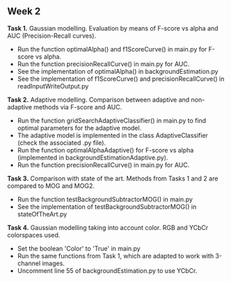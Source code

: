 ## Week 2

**Task 1.** Gaussian modelling. Evaluation by means of F-score vs alpha and AUC (Precision-Recall curves).      
  - Run the function optimalAlpha() and f1ScoreCurve() in main.py for F-score vs alpha. 
  - Run the function precisionRecallCurve() in main.py for AUC. 
  - See the implementation of optimalAlpha() in backgroundEstimation.py
  - See the implementation of f1ScoreCurve() and precisionRecallCurve() in readInputWriteOutput.py

**Task 2.** Adaptive modelling. Comparison between adaptive and non-adaptive methods via F-score and AUC. 
  - Run the function gridSearchAdaptiveClassifier() in main.py to find optimal parameters for the adaptive model.
  - The adaptive model is implemented in the class AdaptiveClassifier (check the associated .py file). 
  - Run the function optimalAlphaAdaptive() for F-score vs alpha (implemented in backgroundEstimationAdaptive.py).   
  - Run the function precisionRecallCurve() in main.py for AUC.
  
**Task 3.** Comparison with state of the art. Methods from Tasks 1 and 2 are compared to MOG and MOG2.
  - Run the function testBackgroundSubtractorMOG() in main.py
  - See the implementation of testBackgroundSubtractorMOG() in stateOfTheArt.py
  
**Task 4.** Gaussian modelling taking into account color. RGB and YCbCr colorspaces used.
  - Set the boolean 'Color' to 'True' in main.py 
  - Run the same functions from Task 1, which are adapted to work with 3-channel images.
  - Uncomment line 55 of backgroundEstimation.py to use YCbCr. 
